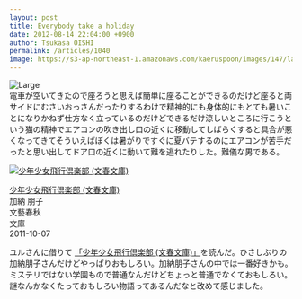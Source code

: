 ```yaml
---
layout: post
title: Everybody take a holiday
date: 2012-08-14 22:04:00 +0900
author: Tsukasa OISHI
permalink: /articles/1040
image: https://s3-ap-northeast-1.amazonaws.com/kaeruspoon/images/147/large.JPG?1344949437
---
```



![Large](https://s3-ap-northeast-1.amazonaws.com/kaeruspoon/images/147/large.JPG?1344949437)  
電車が空いてきたので座ろうと思えば簡単に座ることができるのだけど座ると両サイドにむさいおっさんだったりするわけで精神的にも身体的にもとても暑いことになりかねず仕方なく立っているのだけどできるだけ涼しいところに行こうという猫の精神でエアコンの吹き出し口の近くに移動してしばらくすると具合が悪くなってきてそういえばぼくは暑がりですぐに夏バテするのにエアコンが苦手だったと思い出してドア口の近くに動いて難を逃れたりした。難儀な男である。  

 [![少年少女飛行倶楽部 (文春文庫)](https://images-na.ssl-images-amazon.com/images/I/51OwUs3mcfL._SL160_.jpg "少年少女飛行倶楽部 (文春文庫)")](http://www.amazon.co.jp/%E5%B0%91%E5%B9%B4%E5%B0%91%E5%A5%B3%E9%A3%9B%E8%A1%8C%E5%80%B6%E6%A5%BD%E9%83%A8-%E6%96%87%E6%98%A5%E6%96%87%E5%BA%AB-%E5%8A%A0%E7%B4%8D-%E6%9C%8B%E5%AD%90/dp/4167673045%3FSubscriptionId%3DAKIAIKJECTBTL3JTYTKA%26tag%3Dkaeruspoon-22%26linkCode%3Dxm2%26camp%3D2025%26creative%3D165953%26creativeASIN%3D4167673045)  

 [少年少女飛行倶楽部 (文春文庫)](http://www.amazon.co.jp/%E5%B0%91%E5%B9%B4%E5%B0%91%E5%A5%B3%E9%A3%9B%E8%A1%8C%E5%80%B6%E6%A5%BD%E9%83%A8-%E6%96%87%E6%98%A5%E6%96%87%E5%BA%AB-%E5%8A%A0%E7%B4%8D-%E6%9C%8B%E5%AD%90/dp/4167673045%3FSubscriptionId%3DAKIAIKJECTBTL3JTYTKA%26tag%3Dkaeruspoon-22%26linkCode%3Dxm2%26camp%3D2025%26creative%3D165953%26creativeASIN%3D4167673045)  
加納 朋子  
文藝春秋  
文庫  
2011-10-07  

ユルさんに借りて [「少年少女飛行倶楽部 (文春文庫)」](http://www.amazon.co.jp/%E5%B0%91%E5%B9%B4%E5%B0%91%E5%A5%B3%E9%A3%9B%E8%A1%8C%E5%80%B6%E6%A5%BD%E9%83%A8-%E6%96%87%E6%98%A5%E6%96%87%E5%BA%AB-%E5%8A%A0%E7%B4%8D-%E6%9C%8B%E5%AD%90/dp/4167673045%3FSubscriptionId%3DAKIAIKJECTBTL3JTYTKA%26tag%3Dkaeruspoon-22%26linkCode%3Dxm2%26camp%3D2025%26creative%3D165953%26creativeASIN%3D4167673045)を読んだ。ひさしぶりの加納朋子さんだけどやっぱりおもしろい。加納朋子さんの中では一番好きかも。ミステリではない学園もので普通なんだけどちょっと普通でなくておもしろい。謎なんかなくたっておもしろい物語ってあるんだなと改めて感じました。  
